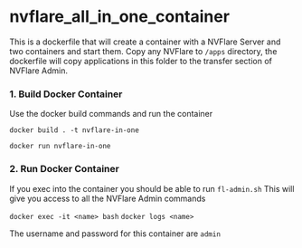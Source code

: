 # nvflare_all_in_one_container

This is a dockerfile that will create a container with a NVFlare Server and two containers and start them.
Copy any NVFlare to ``/apps`` directory, the dockerfile will copy applications in this folder to the transfer section of NVFlare Admin.

### 1. Build Docker Container

Use the docker build commands and run the container

``docker build . -t nvflare-in-one``

``docker run nvflare-in-one``

### 2. Run Docker Container

If you exec into the container you should be able to run ``fl-admin.sh``
This will give you access to all the NVFlare Admin commands


``docker exec -it <name> bash``
``docker logs <name>``

The username and password for this container are ``admin``
